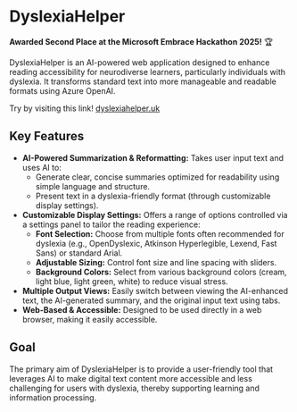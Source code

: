 # DyslexiaHelper

**Awarded Second Place at the Microsoft Embrace Hackathon 2025!** 🏆

DyslexiaHelper is an AI-powered web application designed to enhance reading accessibility for neurodiverse learners, particularly individuals with dyslexia. It transforms standard text into more manageable and readable formats using Azure OpenAI.

Try by visiting this link!
[dyslexiahelper.uk](https://dyslexiahelper.uk)

## Key Features

* **AI-Powered Summarization & Reformatting:** Takes user input text and uses AI to:
    * Generate clear, concise summaries optimized for readability using simple language and structure.
    * Present text in a dyslexia-friendly format (through customizable display settings).
* **Customizable Display Settings:** Offers a range of options controlled via a settings panel to tailor the reading experience:
    * **Font Selection:** Choose from multiple fonts often recommended for dyslexia (e.g., OpenDyslexic, Atkinson Hyperlegible, Lexend, Fast Sans) or standard Arial.
    * **Adjustable Sizing:** Control font size and line spacing with sliders.
    * **Background Colors:** Select from various background colors (cream, light blue, light green, white) to reduce visual stress.
* **Multiple Output Views:** Easily switch between viewing the AI-enhanced text, the AI-generated summary, and the original input text using tabs.
* **Web-Based & Accessible:** Designed to be used directly in a web browser, making it easily accessible.

## Goal

The primary aim of DyslexiaHelper is to provide a user-friendly tool that leverages AI to make digital text content more accessible and less challenging for users with dyslexia, thereby supporting learning and information processing.

